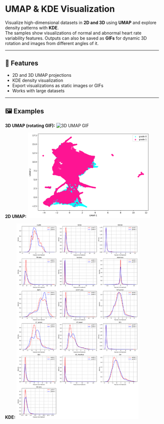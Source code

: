 # UMAP & KDE Visualization

Visualize high-dimensional datasets in **2D and 3D** using **UMAP** and explore density patterns with **KDE**.  
The samples show visualizations of normal and abnormal heart rate variability features.
Outputs can also be saved as **GIFs** for dynamic 3D rotation and images from different angles of it.

---

## 🔹 Features
- 2D and 3D UMAP projections
- KDE density visualization
- Export visualizations as static images or GIFs
- Works with large datasets

---

## 🖼️ Examples

**3D UMAP (rotating GIF):**
![3D UMAP GIF](images/umap_3d.gif)

**2D UMAP:**
<img src="images/umap_2d.png" alt="2D UMAP" width="400"/>

**KDE:**
<img src="images/kde_features_grade0_vs_grade1.png" alt="2D UMAP" width="400"/>


